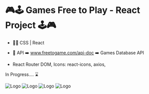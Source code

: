 # 🎮🕹️ Games Free to Play - React Project 🕹️🎮

- 🧑‍💻 CSS | React
- 🧩 API ➡️ www.freetogame.com/api-doc ➡️ Games Database API

- React Router DOM, Icons: react-icons, axios,

In Progress.... ⌛

![Logo](https://i.imgur.com/Hd0BFWo.jpg)
![Logo](https://i.imgur.com/vOdyHnL.jpg)
![Logo](https://i.imgur.com/xrTBnMk.jpg)
![Logo](https://i.imgur.com/ekAPL80.jpg)
